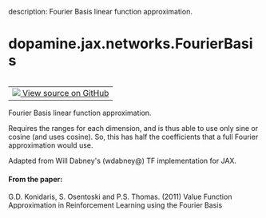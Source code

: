 description: Fourier Basis linear function approximation.

<div itemscope itemtype="http://developers.google.com/ReferenceObject">
<meta itemprop="name" content="dopamine.jax.networks.FourierBasis" />
<meta itemprop="path" content="Stable" />
</div>

# dopamine.jax.networks.FourierBasis

<!-- Insert buttons and diff -->

<table class="tfo-notebook-buttons tfo-api nocontent" align="left">
<td>
  <a target="_blank" href="https://github.com/google/dopamine/tree/master/dopamine/jax/networks.py#L221-L266">
    <img src="https://www.tensorflow.org/images/GitHub-Mark-32px.png" />
    View source on GitHub
  </a>
</td>
</table>



Fourier Basis linear function approximation.

<!-- Placeholder for "Used in" -->

Requires the ranges for each dimension, and is thus able to use only sine or
cosine (and uses cosine). So, this has half the coefficients that a full
Fourier approximation would use.

Adapted from Will Dabney's (wdabney@) TF implementation for JAX.

#### From the paper:


G.D. Konidaris, S. Osentoski and P.S. Thomas. (2011)
Value Function Approximation in Reinforcement Learning using the Fourier Basis

